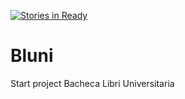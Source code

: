 [![Stories in Ready](https://badge.waffle.io/samirlegdah/bluni.png?label=ready&title=Ready)](https://waffle.io/samirlegdah/bluni?utm_source=badge)
# Bluni
Start project
Bacheca Libri Universitaria
